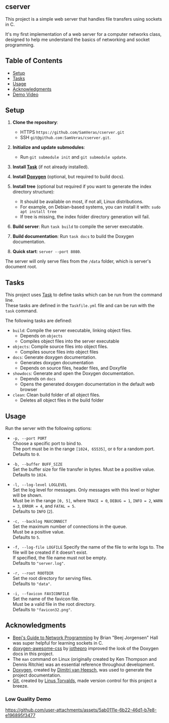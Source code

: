 ## cserver

This project is a simple web server that handles file transfers using sockets in
C.

It's my first implementation of a web server for a computer networks class,
designed to help me understand the basics of networking and socket programming.

## Table of Contents

- [Setup](#setup)
- [Tasks](#tasks)
- [Usage](#usage)
- [Acknowledgments](#acknowledgments)
- [Demo Video](#low-quality-demo)

## Setup

1. **Clone the repository**:

   - HTTPS `https://github.com/SamVeras/cserver.git`
   - SSH `git@github.com:SamVeras/cserver.git`.

2. **Initialize and update submodules**:

   - Run `git submodule init` and `git submodule update`.

3. **Install [Task](https://taskfile.dev/)** (if not already installed).

4. **Install [Doxygen](https://www.doxygen.nl)** (optional, but required to build
   docs).

5. **Install tree** (optional but required if you want to generate the index directory structure):

   - It should be available on most, if not all, Linux distributions.
   - For example, on Debian-based systems, you can install it with: `sudo apt install tree`
   - If tree is missing, the index folder directory generation will fail.

6. **Build server**: Run `task build` to compile the server executable.

7. **Build documentation**: Run `task docs` to build the Doxygen documentation.

8. **Quick start**: `server --port 8080`.

The server will only serve files from the `/data` folder, which is server's
document root.

## Tasks

This project uses [Task](https://taskfile.dev/) to define tasks which can be run
from the command line.\
These tasks are defined in the `Taskfile.yml` file and can be run with the
`task` command.

The following tasks are defined:

- `build`: Compile the server executable, linking object files.
  - Depends on `objects`
  - Compiles object files into the server executable
- `objects`: Compile source files into object files.
  - Compiles source files into object files
- `docs`: Generate doxygen documentation.
  - Generates doxygen documentation
  - Depends on source files, header files, and Doxyfile
- `showdocs`: Generate and open the Doxygen documentation.
  - Depends on `docs`
  - Opens the generated doxygen documentation in the default web browser
- `clean`: Clean build folder of all object files.
  - Deletes all object files in the build folder

## Usage

Run the server with the following options:

- `-p, --port PORT`\
  Choose a specific port to bind to.\
  The port must be in the range `[1024, 65535]`, or `0` for a random port.\
  Defaults to `0`.

- `-b, --buffer BUFF_SIZE`\
  Set the buffer size for file transfer in bytes. Must be a positive value.\
  Defaults to `1024`.

- `-l, --log-level LOGLEVEL`\
  Set the log level for messages. Only messages with this level or higher will
  be shown.\
  Must be in the range `[0, 5]`, where `TRACE = 0`, `DEBUG = 1`, `INFO = 2`,
  `WARN = 3`, `ERROR = 4`, and `FATAL = 5`.\
  Defaults to `INFO` (`2`).

- `-c, --backlog MAXCONNECT`\
  Set the maximum number of connections in the queue.\
  Must be a positive value.\
  Defaults to `5`.

- `-f, --log-file LOGFILE`
  Specify the name of the file to write logs to. The file will be created if it
  doesn’t exist.\
  If specified, the file name must not be empty.\
  Defaults to `"server.log"`.

- `-r, --root ROOTDIR`\
  Set the root directory for serving files.\
  Defaults to `"data"`.

- `-i, --favicon FAVICONFILE`\
  Set the name of the favicon file.\
  Must be a valid file in the root directory.\
  Defaults to `"favicon32.png"`.

## Acknowledgments

- [Beej's Guide to Network Programming](https://beej.us/guide/bgnet/) by Brian
  "Beej Jorgensen" Hall was super helpful for learning sockets in C.
- [doxygen-awesome-css](https://github.com/jothepro/doxygen-awesome-css) by
  [jothepro](https://github.com/jothepro) improved the look of the Doxygen docs
  in this project.
- The `man` command on Linux (originally created by Ken Thompson and Dennis
  Ritchie) was an essential reference throughout development.
- [Doxygen](https://www.doxygen.nl), created by [Dimitri van
  Heesch](https://github.com/doxygen/), was used to generate the project
  documentation.
- [Git](https://git-scm.com/), created by [Linus
  Torvalds](https://github.com/torvalds/), made version control for this project
  a breeze.

### Low Quality Demo

https://github.com/user-attachments/assets/5ab0111e-6b22-46d1-b7e8-e196895f3477
